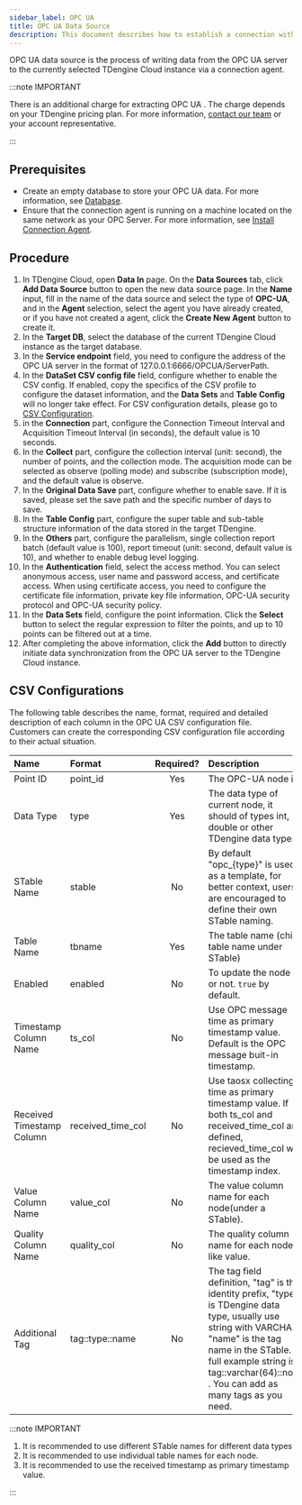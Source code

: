 ```yaml
---
sidebar_label: OPC UA
title: OPC UA Data Source
description: This document describes how to establish a connection with your OPC UA server and extract data from OPC into a TDengine Cloud instance.
---
```


OPC UA data source is the process of writing data from the OPC UA server to the currently selected TDengine Cloud instance via a connection agent.

:::note IMPORTANT

There is an additional charge for extracting OPC UA . The charge depends on your TDengine pricing plan. For more information, [contact our team](https://tdengine.com/contact/) or your account representative.

:::

## Prerequisites

- Create an empty database to store your OPC UA data. For more information, see [Database](../../../programming/model/#create-database).
- Ensure that the connection agent is running on a machine located on the same network as your OPC  Server. For more information, see [Install Connection Agent](../install-agent/).

## Procedure

1. In TDengine Cloud, open **Data In** page. On the **Data Sources** tab, click **Add Data Source** button to open the new data source page. In the **Name** input, fill in the name of the data source and select the type of **OPC-UA**, and in the **Agent** selection, select the agent you have already created, or if you have not created a agent, click the **Create New Agent** button to create it.
2. In the **Target DB**, select the database of the current TDengine Cloud instance as the target database.
3. In the **Service endpoint** field, you need to configure the address of the OPC UA server in the format of 127.0.0.1:6666/OPCUA/ServerPath.
4. In the **DataSet CSV config file** field, configure whether to enable the CSV config. If enabled, copy the specifics of the CSV profile to configure the dataset information, and the **Data Sets** and **Table Config** will no longer take effect. For CSV configuration details, please go to [CSV Configuration](#csv-configurations).
5. in the **Connection** part, configure the Connection Timeout Interval and Acquisition Timeout Interval (in seconds), the default value is 10 seconds.
6. In the **Collect** part, configure the collection interval (unit: second), the number of points, and the collection mode. The acquisition mode can be selected as observe (polling mode) and subscribe (subscription mode), and the default value is observe.
7. In the **Original Data Save** part, configure whether to enable save. If it is saved, please set the save path and the specific number of days to save.
8. In the **Table Config** part, configure the super table and sub-table structure information of the data stored in the target TDengine.
9. In the **Others** part, configure the parallelism, single collection report batch (default value is 100), report timeout (unit: second, default value is 10), and whether to enable debug level logging.
10. In the **Authentication** field, select the access method. You can select anonymous access, user name and password access, and certificate access. When using certificate access, you need to configure the certificate file information, private key file information, OPC-UA security protocol and OPC-UA security policy.
11. In the **Data Sets** field, configure the point information. Click the **Select** button to select the regular expression to filter the points, and up to 10 points can be filtered out at a time.
12. After completing the above information, click the **Add** button to directly initiate data synchronization from the OPC UA server to the TDengine Cloud instance.

## CSV Configurations

The following table describes the name, format, required and detailed description of each column in the OPC UA CSV configuration file. Customers can create the corresponding CSV configuration file according to their actual situation.

|          Name           |      Format    | Required? |              Description               |
|:------------------------|:-------------- |:---------:|:---------------------------------------|
|Point ID| point_id | Yes | The OPC-UA node id |
| Data Type | type | Yes | The data type of current node, it should of types int, double or other TDengine data types. |
| STable Name | stable | No | By default "opc_{type}" is used as a template, for better context, users are encouraged to define their own STable naming. |
| Table Name | tbname | Yes | The table name (child table name under STable) |
| Enabled | enabled | No | To update the node or not. `true` by default. |
| Timestamp Column Name | ts_col | No | Use OPC message time as primary timestamp value. Default is the OPC message buit-in timestamp. |
| Received Timestamp Column | received_time_col | No | Use taosx collecting time as primary timestamp value. If both ts_col and received_time_col are defined, recieved_time_col will be used as the timestamp index. |
| Value Column Name | value_col | No | The value column name for each node(under a STable). |
| Quality Column Name | quality_col | No | The quality column name for each node like value. |
| Additional Tag | tag::type::name | No | The tag field definition, "tag" is the identity prefix, "type" is TDengine data type, usually use string with VARCHAR, "name" is the tag name in the STable.  A full example string is: tag::varchar(64)::note . You can add as many tags as you need. |

:::note IMPORTANT

1. It is recommended to use different STable names for different data types
2. It is recommended to use individual table names for each node.
3. It is recommended to use the received timestamp as primary timestamp value.

:::
